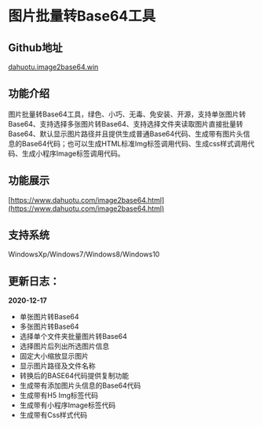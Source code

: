 # 图片批量转Base64工具

## Github地址 
[dahuotu.image2base64.win](https://github.com/dahuotu/dahuotu.image2base64.win.git)

## 功能介绍
图片批量转Base64工具，绿色、小巧、无毒、免安装、开源，支持单张图片转Base64、支持选择多张图片转Base64、支持选择文件夹读取图片直接批量转Base64、默认显示图片路径并且提供生成普通Base64代码、生成带有图片头信息的Base64代码；也可以生成HTML标准Img标签调用代码、生成css样式调用代码、生成小程序Image标签调用代码。

## 功能展示
[https://www.dahuotu.com/image2base64.html](https://www.dahuotu.com/image2base64.html)

## 支持系统
WindowsXp/Windows7/Windows8/Windows10

## 更新日志：
**2020-12-17**
- 单张图片转Base64
- 多张图片转Base64
- 选择单个文件夹批量图片转Base64
- 选择图片后列出所选图片信息
- 固定大小缩放显示图片
- 显示图片路径及文件名称
- 转换后的BASE64代码提供复制功能
- 生成带有添加图片头信息的Base64代码
- 生成带有H5 Img标签代码
- 生成带有小程序Image标签代码
- 生成带有Css样式代码
